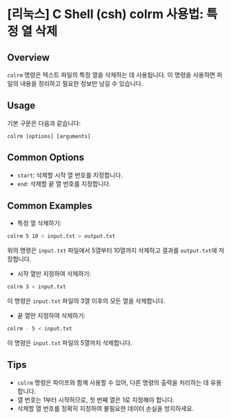 # [리눅스] C Shell (csh) colrm 사용법: 특정 열 삭제

## Overview
`colrm` 명령은 텍스트 파일의 특정 열을 삭제하는 데 사용됩니다. 이 명령을 사용하면 파일의 내용을 정리하고 필요한 정보만 남길 수 있습니다.

## Usage
기본 구문은 다음과 같습니다:
```
colrm [options] [arguments]
```

## Common Options
- `start`: 삭제할 시작 열 번호를 지정합니다.
- `end`: 삭제할 끝 열 번호를 지정합니다.

## Common Examples
- 특정 열 삭제하기:
```bash
colrm 5 10 < input.txt > output.txt
```
위의 명령은 `input.txt` 파일에서 5열부터 10열까지 삭제하고 결과를 `output.txt`에 저장합니다.

- 시작 열만 지정하여 삭제하기:
```bash
colrm 3 < input.txt
```
이 명령은 `input.txt` 파일의 3열 이후의 모든 열을 삭제합니다.

- 끝 열만 지정하여 삭제하기:
```bash
colrm - 5 < input.txt
```
이 명령은 `input.txt` 파일의 5열까지 삭제합니다.

## Tips
- `colrm` 명령은 파이프와 함께 사용할 수 있어, 다른 명령의 출력을 처리하는 데 유용합니다.
- 열 번호는 1부터 시작하므로, 첫 번째 열은 1로 지정해야 합니다.
- 삭제할 열 번호를 정확히 지정하여 불필요한 데이터 손실을 방지하세요.